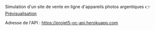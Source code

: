 Simulation d'un site de vente en ligne d'appareils photos argentiques
👉 [Prévisualisation](https://thibautizard.github.io/book_orinoco/)  
  
Adresse de l'API : https://projet5-oc-api.herokuapp.com
